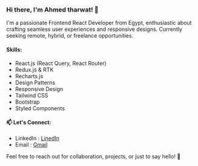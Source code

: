 ### Hi there, I'm Ahmed tharwat! 👋

I'm a passionate Frontend React Developer from Egypt, enthusiastic about crafting seamless user experiences and responsive designs.
Currently seeking remote, hybrid, or freelance opportunities.

#### Skills:
- React.js (React Query, React Router)
- Redux.js & RTK
- Recharts.js
- Design Patterns
- Responsive Design
- Tailwind CSS
- Bootstrap
- Styled Components

#### 📫 Let's Connect:
- LinkedIn : [LinedIn](https://www.linkedin.com/in/ahmed-tharwat-at/)
- Email    : [Gmail](ahmedsarwat3000@gmail.com)

Feel free to reach out for collaboration, projects, or just to say hello! 🚀
